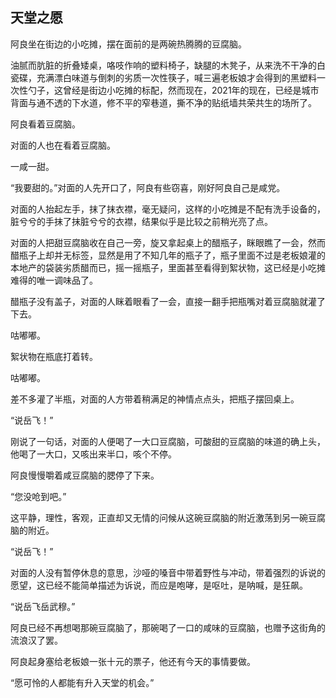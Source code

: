 ## 天堂之愿

阿良坐在街边的小吃摊，摆在面前的是两碗热腾腾的豆腐脑。

油腻而肮脏的折叠矮桌，咯吱作响的塑料椅子，缺腿的木凳子，从来洗不干净的白瓷碟，充满漂白味道与倒刺的劣质一次性筷子，喊三遍老板娘才会得到的黑塑料一次性勺子，这曾经是街边小吃摊的标配，然而现在，2021年的现在，已经是城市背面与通不透的下水道，修不平的窄巷道，撕不净的贴纸墙共荣共生的场所了。

阿良看着豆腐脑。

对面的人也在看着豆腐脑。

一咸一甜。

“我要甜的。”对面的人先开口了，阿良有些窃喜，刚好阿良自己是咸党。

对面的人抬起左手，抹了抹衣襟，毫无疑问，这样的小吃摊是不配有洗手设备的，脏兮兮的手抹了抹脏兮兮的衣襟，结果似乎是比较之前稍光亮了点。

对面的人把甜豆腐脑收在自己一旁，旋又拿起桌上的醋瓶子，眯眼瞧了一会，然而醋瓶子上却并无标签，显然是用了不知几年的瓶子了，瓶子里面不过是老板娘灌的本地产的袋装劣质醋而已，摇一摇瓶子，里面甚至看得到絮状物，这已经是小吃摊难得的唯一调味品了。

醋瓶子没有盖子，对面的人眯着眼看了一会，直接一翻手把瓶嘴对着豆腐脑就灌了下去。

咕嘟嘟。

絮状物在瓶底打着转。

咕嘟嘟。

差不多灌了半瓶，对面的人方带着稍满足的神情点点头，把瓶子摆回桌上。

“说岳飞！”

刚说了一句话，对面的人便喝了一大口豆腐脑，可酸甜的豆腐脑的味道的确上头，他喝了一大口，又咳出来半口，咳个不停。

阿良慢慢嚼着咸豆腐脑的腮停了下来。

“您没呛到吧。”

这平静，理性，客观，正直却又无情的问候从这碗豆腐脑的附近激荡到另一碗豆腐脑的附近。

“说岳飞！”

对面的人没有暂停休息的意思，沙哑的嗓音中带着野性与冲动，带着强烈的诉说的愿望，这已经不能简单描述为诉说，而应是咆哮，是呕吐，是呐喊，是狂飙。

“说岳飞岳武穆。”

阿良已经不再想喝那碗豆腐脑了，那碗喝了一口的咸味的豆腐脑，也赠予这街角的流浪汉了罢。

阿良起身塞给老板娘一张十元的票子，他还有今天的事情要做。

“愿可怜的人都能有升入天堂的机会。”